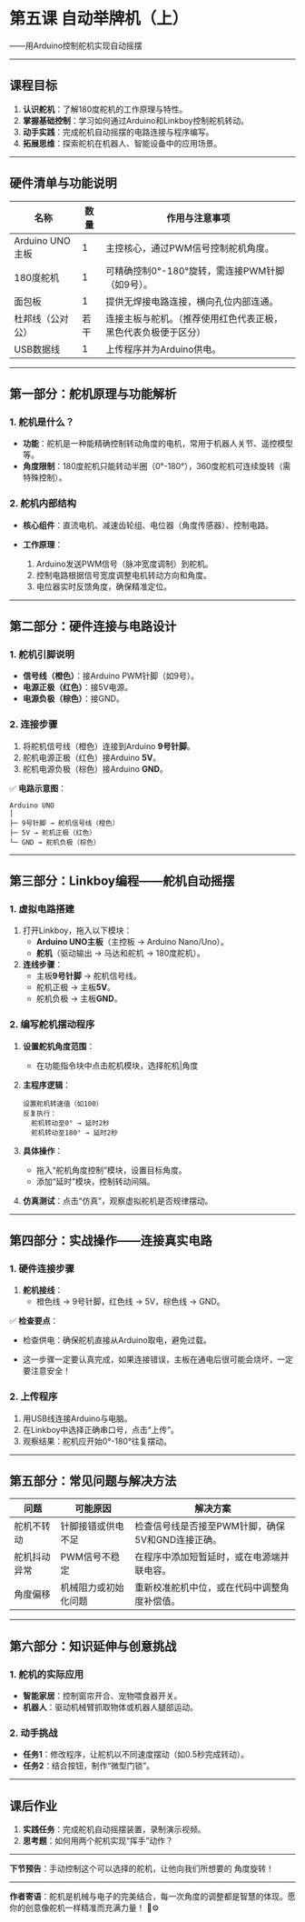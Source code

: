 # 第五课 自动举牌机（上）  
——用Arduino控制舵机实现自动摇摆  

---

## **课程目标**  
1. **认识舵机**：了解180度舵机的工作原理与特性。  
2. **掌握基础控制**：学习如何通过Arduino和Linkboy控制舵机转动。  
3. **动手实践**：完成舵机自动摇摆的电路连接与程序编写。  
4. **拓展思维**：探索舵机在机器人、智能设备中的应用场景。  

---

## **硬件清单与功能说明**  
| 名称             | 数量 | 作用与注意事项                                               |
| ---------------- | ---- | ------------------------------------------------------------ |
| Arduino UNO主板  | 1    | 主控核心，通过PWM信号控制舵机角度。                          |
| 180度舵机        | 1    | 可精确控制0°-180°旋转，需连接PWM针脚（如9号）。              |
| 面包板           | 1    | 提供无焊接电路连接，横向孔位内部连通。                       |
| 杜邦线（公对公） | 若干 | 连接主板与舵机。（推荐使用红色代表正极，黑色代表负极便于区分） |
| USB数据线        | 1    | 上传程序并为Arduino供电。                                    |

---

## **第一部分：舵机原理与功能解析**  
### **1. 舵机是什么？**  
- **功能**：舵机是一种能精确控制转动角度的电机，常用于机器人关节、遥控模型等。  
- **角度限制**：180度舵机只能转动半圈（0°-180°），360度舵机可连续旋转（需特殊控制）。  

### **2. 舵机内部结构**  
- **核心组件**：直流电机、减速齿轮组、电位器（角度传感器）、控制电路。  
- **工作原理**：  
  
  1. Arduino发送PWM信号（脉冲宽度调制）到舵机。  
  2. 控制电路根据信号宽度调整电机转动方向和角度。  
  3. 电位器实时反馈角度，确保精准定位。
  
  

---

## **第二部分：硬件连接与电路设计**  
### **1. 舵机引脚说明**  
- **信号线（橙色）**：接Arduino PWM针脚（如9号）。  
- **电源正极（红色）**：接5V电源。  
- **电源负极（棕色）**：接GND。  

### **2. 连接步骤**  
1. 将舵机信号线（橙色）连接到Arduino **9号针脚**。  
2. 舵机电源正极（红色）接Arduino **5V**。  
3. 舵机电源负极（棕色）接Arduino **GND**。  

✅ **电路示意图**：  
```  
Arduino UNO  
│  
├─ 9号针脚 → 舵机信号线（橙色）  
├─ 5V → 舵机正极（红色）  
└─ GND → 舵机负极（棕色）  
```

---

## **第三部分：Linkboy编程——舵机自动摇摆**  
### **1. 虚拟电路搭建**  
1. 打开Linkboy，拖入以下模块：  
   - **Arduino UNO主板**（主控板 → Arduino Nano/Uno）。  
   - **舵机**（驱动输出 → 马达和舵机 → 180度舵机）。  
2. **连线步骤**：  
   - 主板**9号针脚** → 舵机信号线。  
   - 舵机正极 → 主板**5V**。  
   - 舵机负极 → 主板**GND**。  

### **2. 编写舵机摆动程序**  
1. **设置舵机角度范围**：  
   
   - 在功能指令块中点击舵机模块，选择舵机|角度
2. **主程序逻辑**：  
   
   ```plaintext  
   设置舵机转速值（如100）
   反复执行：  
     舵机转动至0° → 延时2秒  
     舵机转动至180° → 延时2秒  
   ```
3. **具体操作**：  
   
   - 拖入“舵机角度控制”模块，设置目标角度。  
   - 添加“延时”模块，控制转动间隔。  
4. **仿真测试**：点击“仿真”，观察虚拟舵机是否规律摆动。  

---

## **第四部分：实战操作——连接真实电路**  
### **1. 硬件连接步骤**  
1. **舵机接线**：  
   - 橙色线 → 9号针脚，红色线 → 5V，棕色线 → GND。  

✅ **检查要点**：  

- 检查供电：确保舵机直接从Arduino取电，避免过载。

- 这一步骤一定要认真完成，如果连接错误，主板在通电后很可能会烧坏，一定要注意安全！  

### **2. 上传程序**  
1. 用USB线连接Arduino与电脑。  
2. 在Linkboy中选择正确串口号，点击“上传”。  
3. 观察结果：舵机应开始0°-180°往复摆动。  

---

## **第五部分：常见问题与解决方法**  
| 问题         | 可能原因             | 解决方案                                         |
| ------------ | -------------------- | ------------------------------------------------ |
| 舵机不转动   | 针脚接错或供电不足   | 检查信号线是否接至PWM针脚，确保5V和GND连接正确。 |
| 舵机抖动异常 | PWM信号不稳定        | 在程序中添加短暂延时，或在电源端并联电容。       |
| 角度偏移     | 机械阻力或初始化问题 | 重新校准舵机中位，或在代码中调整角度补偿值。     |

---

## **第六部分：知识延伸与创意挑战**  
### **1. 舵机的实际应用**  
- **智能家居**：控制窗帘开合、宠物喂食器开关。  
- **机器人**：驱动机械臂抓取物体或机器人腿部运动。  

### **2. 动手挑战**  
- **任务1**：修改程序，让舵机以不同速度摆动（如0.5秒完成转动）。  
- **任务2**：结合按钮，制作“微型门锁”。  

---

## **课后作业**  
1. **实践任务**：完成舵机自动摇摆装置，录制演示视频。  
2. **思考题**：如何用两个舵机实现“挥手”动作？  

---

**下节预告**：手动控制这个可以选择的舵机，让他向我们所想要的 角度旋转！  

---
**作者寄语**：舵机是机械与电子的完美结合，每一次角度的调整都是智慧的体现。愿你的创意像舵机一样精准而充满力量！ 🤖⚙️